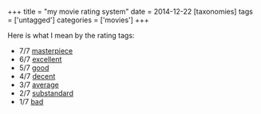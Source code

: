 +++
title = "my movie rating system"
date = 2014-12-22
[taxonomies]
tags = ['untagged']
categories = ['movies']
+++

Here is what I mean by the rating tags:

-   7/7 [masterpiece]
-   6/7 [excellent]
-   5/7 [good]
-   4/7 [decent]
-   3/7 [average]
-   2/7 [substandard]
-   1/7 [bad]

  [masterpiece]: http://tshepang.net/tags/masterpiece
  [excellent]: http://tshepang.net/tags/excellent
  [good]: http://tshepang.net/tags/good
  [decent]: http://tshepang.net/tags/decent
  [average]: http://tshepang.net/tags/average
  [substandard]: http://tshepang.net/tags/substandard
  [bad]: http://tshepang.net/tags/bad
